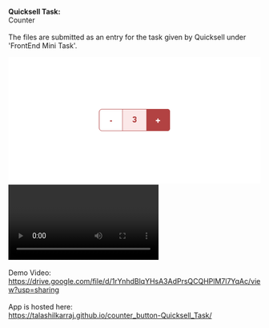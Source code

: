 <strong>Quicksell Task:</strong><br>
Counter<br><br>
The files are submitted as an entry for the task given by Quicksell under 'FrontEnd Mini Task'.

![](screenshots/Counter-Image.png)
![](Counter-Component.webm)

Demo Video:<br>
https://drive.google.com/file/d/1rYnhdBlqYHsA3AdPrsQCQHPlM7l7YqAc/view?usp=sharing
<br><br>
App is hosted here:<br>
https://talashilkarraj.github.io/counter_button-Quicksell_Task/
